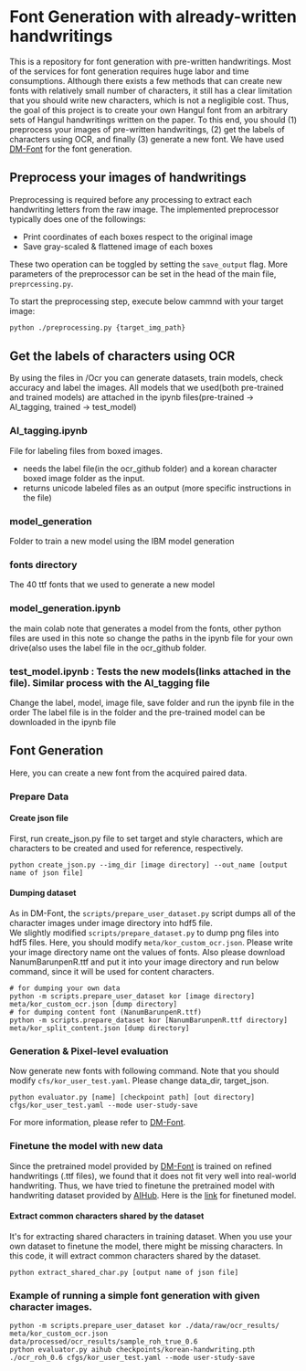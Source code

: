 # Font Generation with already-written handwritings
This is a repository for font generation with pre-written handwritings. 
Most of the services for font generation requires huge labor and time consumptions. Although there exists a few methods that can create new fonts with relatively small number of characters, it still has a clear limitation that you should write new characters, which is not a negligible cost. 
Thus, the goal of this project is to create your own Hangul font from an arbitrary sets of Hangul handwritings written on the paper. 
To this end, you should (1) preprocess your images of pre-written handwritings, (2) get the labels of characters using OCR, and finally (3) generate a new font. 
We have used [DM-Font](https://github.com/clovaai/dmfont) for the font generation.

## Preprocess your images of handwritings

Preprocessing is required before any processing to extract each handwriting letters from the raw image. The implemented preprocessor typically does one of the followings:

- Print coordinates of each boxes respect to the original image
- Save gray-scaled & flattened image of each boxes

These two operation can be toggled by setting the `save_output` flag. More parameters of the preprocessor can be set in the head of the main file, `preprcessing.py`.

To start the preprocessing step, execute below cammnd with your target image:

```sh
python ./preprocessing.py {target_img_path}
```

## Get the labels of characters using OCR

By using the files in /Ocr you can generate datasets, train models, check accuracy and label the images.
All models that we used(both pre-trained and trained models) are attached in the ipynb files(pre-trained -> AI_tagging, trained -> test_model)

### AI_tagging.ipynb 
File for labeling files from boxed images.
- needs the label file(in the ocr_github folder) and a korean character boxed image folder as the input.
- returns unicode labeled files as an output (more specific instructions in the file)
### model_generation 
Folder to train a new model using the IBM model generation
### fonts directory 
The 40 ttf fonts that we used to generate a new model
### model_generation.ipynb 
the main colab note that generates a model from the fonts, other python files are used in this note so change the paths in the ipynb file for your own drive(also uses the label file in the ocr_github folder.
### test_model.ipynb : Tests the new models(links attached in the file). Similar process with the AI_tagging file

Change the label, model, image file, save folder and run the ipynb file in the order
The label file is in the folder and the pre-trained model can be downloaded in the ipynb file



## Font Generation
Here, you can create a new font from the acquired paired data. 
### Prepare Data
#### Create json file
First, run create_json.py file to set target and style characters, which are characters to be created and used for reference, respectively.
```
python create_json.py --img_dir [image directory] --out_name [output name of json file]
```
#### Dumping dataset

As in DM-Font, the `scripts/prepare_user_dataset.py` script dumps all of the character images under image directory into hdf5 file.  
We slightly modified `scripts/prepare_dataset.py` to dump png files into hdf5 files.
Here, you should modify `meta/kor_custom_ocr.json`. Please write your image directory name ont the values of fonts. 
Also please download NanumBarunpenR.ttf and put it into your image directory and run below command, since it will be used for content characters.
```
# for dumping your own data
python -m scripts.prepare_user_dataset kor [image directory] meta/kor_custom_ocr.json [dump directory]
# for dumping content font (NanumBarunpenR.ttf)  
python -m scripts.prepare_dataset kor [NanumBarunpenR.ttf directory] meta/kor_split_content.json [dump directory]
```

### Generation & Pixel-level evaluation
Now generate new fonts with following command. Note that you should modify `cfs/kor_user_test.yaml`. 
Please change data_dir, target_json.  
```
python evaluator.py [name] [checkpoint path] [out directory] cfgs/kor_user_test.yaml --mode user-study-save
```

For more information, please refer to [DM-Font](https://github.com/clovaai/dmfont). 

### Finetune the model with new data
Since the pretrained model provided by [DM-Font](https://github.com/clovaai/dmfont) is trained on refined handwritings (.ttf files), we found that it does not fit very well into real-world handwriting. Thus, we have tried to finetune the pretrained model with handwriting dataset provided by [AIHub](https://www.aihub.or.kr/ai_data). 
Here is the [link]() for finetuned model. 

#### Extract common characters shared by the dataset
It's for extracting shared characters in training dataset. When you use your own dataset to finetune the model, there might be missing characters. 
In this code, it will extract common characters shared by the dataset.
```
python extract_shared_char.py [output name of json file]
```
### Example of running a simple font generation with given character images.
```
python -m scripts.prepare_user_dataset kor ./data/raw/ocr_results/ meta/kor_custom_ocr.json data/processed/ocr_results/sample_roh_true_0.6
python evaluator.py aihub checkpoints/korean-handwriting.pth ./ocr_roh_0.6 cfgs/kor_user_test.yaml --mode user-study-save
```
